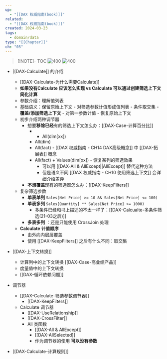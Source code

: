```yaml
---
up:
  - "[[DAX 权威指南(book)]]"
related:
  - "[[DAX 权威指南(book)]]"
created: 2024-03-23
tags:
  - domain/data
type: "[[Chapter]]"
ch: "05"
---
```


> [!NOTE]- TOC
> ![400](https://s1.vika.cn/space/2024/03/23/054870541a054490a913441b99a3328b)
![400](https://s1.vika.cn/space/2024/03/23/e6b643db11784faab7fc45a5c61b2463)

- [[DAX-Calculate]] 的介绍
	- [[DAX-Calculate-为什么需要Calculate]]
	- **如果没有Calculate 应该怎么实现 vs Calculate 可以通过创建筛选上下文简化计算**
	- 参数介绍：理解值列表
	- 基础语义：保留原始上下文 - 对筛选参数计值形成值列表 - 条件取交集 - **覆盖/添加筛选上下文** - 对第一参数计值 - 恢复原始上下文
	- 初步介绍两种调节器
		- 想要**移除已经**有的筛选上下文怎么办：[[DAX-Case-计算百分比]]
			- - All(dim[xx])
			- All(dim)
			- All(fact) - [[DAX 权威指南 - CH14 DAX高级概念]] 中 [[DAX-拓展表]] 概念
			- All(fact) + Values(dim[xx]) - 恢复某列的筛选效果
				- 可以用 [[DAX-All & AllExcept||AllExcept]] 替代这种方法
				- 但是语义不同 [[DAX 权威指南 - CH10 使用筛选上下文]] 会详细介绍差异
		- **不想覆盖**现有的筛选器怎么办：[[DAX-KeepFilters]]
	- 复杂筛选参数
		- **单表单列**  `Sales[Net Price] >= 10 && Sales[Net Price] <= 100)`
		- **单表多列** `Sales[Quantity] ** Sales[Net Price] >= 1000)`
			- 多条件已经和书上描述的不太一样了：[[DAX-Calcualte-多条件筛选(21-03之后)]]
		- **多表多列** ：还是只能使用 CrossJoin 处理
	- **Calculate 计值顺序**
		- 由外向内层层覆盖
		- 使用 [[DAX-KeepFilters]] 之后有什么不同：取交集

- [[DAX-上下文转换]]
	- 计算列中的上下文转换 [[DAX-Case-高业绩产品]]
	- 度量值中的上下文转换
	- [[DAX-循环依赖问题]]

- 调节器
	- [[DAX-Calculate-筛选参数调节器]]
		- [[DAX-KeepFilters]]
	- Calculate 调节器
		- [[DAX-UseRelationship]]
		- [[DAX-CrossFilter]]
		- All 类函数
			- [[DAX-All & AllExcept]]
			- [[DAX-AllSelected]]
			- 作为调节器的使用 **可以没有参数**

- [[DAX-Calculate-计算规则]]
